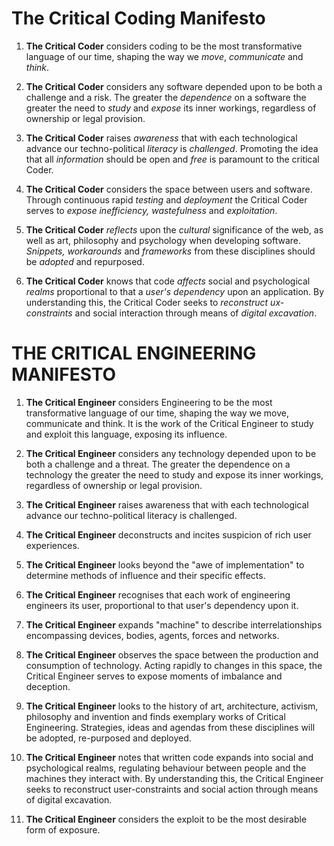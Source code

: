 # The Critical Coding Manifesto

1.	**The Critical Coder** considers coding to be the most transformative language of our time, shaping the way we *move*, *communicate* and *think*. 



2.	**The Critical Coder** considers any software depended upon to be both a challenge and a risk. The greater the *dependence* on a software the greater the need to *study* and *expose* its inner workings, regardless of ownership or legal provision. 



3.	**The Critical Coder** raises *awareness* that with each technological advance our techno-political *literacy* is *challenged*. Promoting the idea that all *information* should be open and *free* is paramount to the critical Coder.


4. **The Critical Coder** considers the space between users and software. Through continuous rapid *testing* and *deployment* the Critical Coder serves to *expose inefficiency, wastefulness* and *exploitation*.
 



5.	**The Critical Coder** *reflects* upon the *cultural* significance of the web, as well as art, philosophy and psychology when developing software. *Snippets, workarounds* and *frameworks* from these disciplines should be *adopted* and repurposed.




6.	**The Critical Coder** knows that code *affects* social and psychological *realms* proportional to that a *user's* *dependency* upon an application. By understanding this, the Critical Coder seeks to *reconstruct ux-constraints* and social interaction through means of *digital excavation*. 

# THE CRITICAL ENGINEERING MANIFESTO

1. **The Critical Engineer** considers Engineering to be the most transformative language of our time, shaping the way we move, communicate and think. It is the work of the Critical Engineer to study and exploit this language, exposing its influence.   

2. **The Critical Engineer** considers any technology depended upon to be both a challenge and a threat. The greater the dependence on a technology the greater the need to study and expose its inner workings, regardless of ownership or legal provision.  

3. **The Critical Engineer** raises awareness that with each technological advance our techno-political literacy is challenged.  

4. **The Critical Engineer** deconstructs and incites suspicion of rich user experiences.   

5. **The Critical Engineer** looks beyond the "awe of implementation" to determine methods of influence and their specific effects.

6. **The Critical Engineer** recognises that each work of engineering engineers its user, proportional to that user's dependency upon it.   

7. **The Critical Engineer** expands "machine" to describe interrelationships encompassing devices, bodies, agents, forces and networks.   

8. **The Critical Engineer** observes the space between the production and consumption of technology. Acting rapidly to changes in this space, the Critical Engineer serves to expose moments of imbalance and deception.   

9. **The Critical Engineer** looks to the history of art, architecture, activism, philosophy and invention and finds exemplary works of Critical Engineering. Strategies, ideas and agendas from these disciplines will be adopted, re-purposed and deployed.   

10. **The Critical Engineer** notes that written code expands into social and psychological realms, regulating behaviour between people and the machines they interact with. By understanding this, the Critical Engineer seeks to reconstruct user-constraints and social action through means of digital excavation.   

11. **The Critical Engineer** considers the exploit to be the most desirable form of exposure.   
